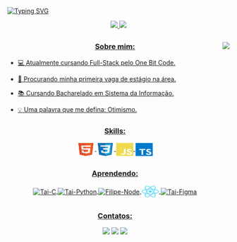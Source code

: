 [![Typing SVG](https://readme-typing-svg.herokuapp.com/?color=8A2BE2&size=35&center=true&vCenter=true&width=1000&lines=Seja+Bem+vindo+ao+meu+Git.+:%29)](https://git.io/typing-svg)


<div>  
  <div align="center"> 
  <a href="https://github.com/FilipeeOliveira">
    <img height="150em" src="https://github-readme-stats.vercel.app/api?username=FilipeeOliveira&show_icons=true&theme=tokyonight"/>
    <img height="150em" src="https://github-readme-stats.vercel.app/api/top-langs/?username=FilipeeOliveira&theme=tokyonight&hide_border=false&&layout=compact"/>  
</div>
    
 ##
    
</div>
<div>
  <img align="right" height="600em" src=https://raw.githubusercontent.com/gist/FilipeeOliveira/f7e2174d06b414a8949c83876b70e68c/raw/fb2a82b85151303efb19fe1dc2c392745b51ed0e/githubcard.svg>
</div>
<div align="left">
  <h3 align="center">Sobre mim:</h3>
    
  - 💻 Atualmente cursando Full-Stack pelo One Bit Code.<br>
    
  - 🏢 Procurando minha primeira vaga de estágio na área.<br>
    
  - 📚 Cursando Bacharelado em Sistema da Informação.<br>
    
  - 💡 Uma palavra que me defina: Otimismo.
    
  </p>

</div>

 ##
  <div align="center"> 
<div style="display: inline_block">
  <h3>Skills:</h3>
  <img align="center" alt="Filipe-HTML" height="30" width="40" src="https://raw.githubusercontent.com/devicons/devicon/master/icons/html5/html5-original.svg">
  <img align="center" alt="Filipe-CSS" height="30" width="40" src="https://raw.githubusercontent.com/devicons/devicon/master/icons/css3/css3-original.svg">
  <img align="center" alt="Filipe-Js" height="30" width="40" src="https://raw.githubusercontent.com/devicons/devicon/master/icons/javascript/javascript-plain.svg">
  <img align="center" alt="Filipe-Ts" height="30" width="40" src="https://raw.githubusercontent.com/devicons/devicon/master/icons/typescript/typescript-plain.svg">

   ##

 <div style="display: inline_block">
  <h3>Aprendendo:</h3>
  <img align="center" alt="Tai-C" height="30" width="40" src="https://cdn.jsdelivr.net/gh/devicons/devicon/icons/c/c-line.svg">
  <img align="center" alt="Tai-Python" height="30" width="40" src="https://cdn.jsdelivr.net/gh/devicons/devicon/icons/python/python-original.svg">
  <img align="center" alt="Filipe-Node" height="30" width="40" src="https://cdn.jsdelivr.net/gh/devicons/devicon/icons/nodejs/nodejs-plain.svg">
  <img align="center" alt="Filipe-React" height="30" width="40" src="https://raw.githubusercontent.com/devicons/devicon/master/icons/react/react-original.svg">
  <img align="center" alt="Tai-Figma" height="30" width="40" src="https://cdn.jsdelivr.net/gh/devicons/devicon@latest/icons/java/java-original-wordmark.svg">

   ##
   
<div align="center"> 
  <h3>Contatos:</h3>
  <a href="#######" target="_blank"><img src="https://img.shields.io/badge/-Instagram-%23E4405F?style=for-the-badge&logo=instagram&logoColor=white" target="_blank"></a>
  <a href = "filipe.jx.10@gmail.com"><img src="https://img.shields.io/badge/-Gmail-%23333?style=for-the-badge&logo=gmail&logoColor=white" target="_blank"></a>
  <a href="https://www.linkedin.com/in/filipe-leite-oliveira" target="_blank"><img src="https://img.shields.io/badge/-LinkedIn-%230077B5?style=for-the-badge&logo=linkedin&logoColor=white" target="_blank"></a>
